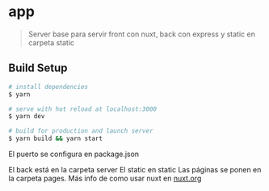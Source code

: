 # app

> Server base para servir front con nuxt, back con express y static en carpeta static

## Build Setup

``` bash
# install dependencies
$ yarn

# serve with hot reload at localhost:3000
$ yarn dev

# build for production and launch server
$ yarn build && yarn start
```

El puerto se configura en package.json

El back está en la carpeta server
El static en static
Las páginas se ponen en la carpeta pages. Más info de como usar nuxt en [nuxt.org](nuxt.org)
